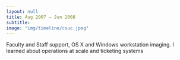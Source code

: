 ```yaml
---
layout: null
title: Aug 2007 – Jun 2008
subtitle:
image: "img/timeline/csuc.jpeg"
---
```

Faculty and Staff support, OS X and Windows workstation imaging. I learned about operations at scale and ticketing systems